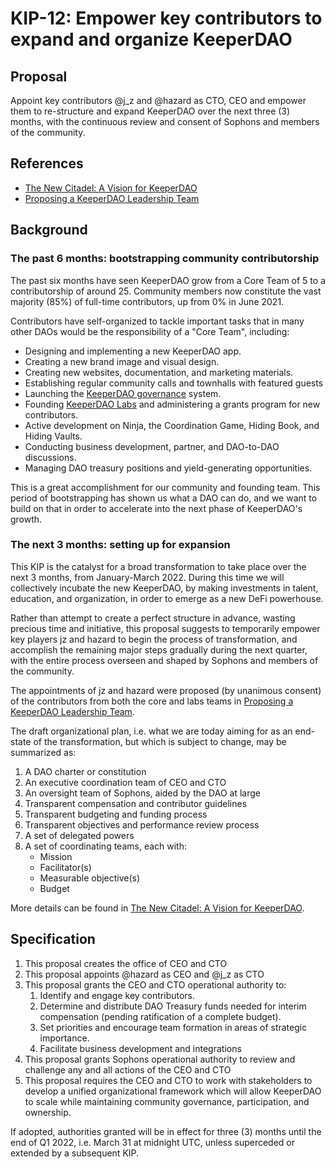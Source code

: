 # KIP-12: Empower key contributors to expand and organize KeeperDAO

## Proposal

Appoint key contributors @j_z and @hazard as CTO, CEO and empower them to re-structure and expand KeeperDAO over the next three (3) months, with the continuous review and consent of Sophons and members of the community.

## References

- [The New Citadel: A Vision for KeeperDAO](https://www.notion.so/The-New-Citadel-A-Vision-for-KeeperDAO-7c436bae5da141fba917e8a7ce6542a8)
- [Proposing a KeeperDAO Leadership Team](https://keeperdao-labs.notion.site/Proposing-our-Leadership-Team-e4de957ca0514f26a17dff372b65781e)

## Background

### The past 6 months: bootstrapping community contributorship

The past six months have seen KeeperDAO grow from a Core Team of 5 to a contributorship of around 25. Community members now constitute the vast majority (85%) of full-time contributors, up from 0% in June 2021.

Contributors have self-organized to tackle important tasks that in many other DAOs would be the responsibility of a "Core Team", including:

- Designing and implementing a new KeeperDAO app.
- Creating a new brand image and visual design.
- Creating new websites, documentation, and marketing materials.
- Establishing regular community calls and townhalls with featured guests
- Launching the [KeeperDAO governance](https://blog.keeperdao.com/introducing-keeperdao-governance/) system.
- Founding [KeeperDAO Labs](https://blog.keeperdao.com/labs/) and administering a grants program for new contributors.
- Active development on Ninja, the Coordination Game, Hiding Book, and Hiding Vaults.
- Conducting business development, partner, and DAO-to-DAO discussions.
- Managing DAO treasury positions and yield-generating opportunities.

This is a great accomplishment for our community and founding team. This period of bootstrapping has shown us what a DAO can do, and we want to build on that in order to accelerate into the next phase of KeeperDAO's growth.

### The next 3 months: setting up for expansion

This KIP is the catalyst for a broad transformation to take place over the next 3 months, from January-March 2022. During this time we will collectively incubate the new KeeperDAO, by making investments in talent, education, and organization, in order to emerge as a new DeFi powerhouse.

Rather than attempt to create a perfect structure in advance, wasting precious time and initiative, this proposal suggests to temporarily empower key players jz and hazard to begin the process of transformation, and accomplish the remaining major steps gradually during the next quarter, with the entire process overseen and shaped by Sophons and members of the community.

The appointments of jz and hazard were proposed (by unanimous consent) of the contributors from both the core and labs teams in [Proposing a KeeperDAO Leadership Team](https://keeperdao-labs.notion.site/Proposing-our-Leadership-Team-e4de957ca0514f26a17dff372b65781e).

The draft organizational plan, i.e. what we are today aiming for as an end-state of the transformation, but which is subject to change, may be summarized as:

1. A DAO charter or constitution
2. An executive coordination team of CEO and CTO
3. An oversight team of Sophons, aided by the DAO at large
4. Transparent compensation and contributor guidelines
5. Transparent budgeting and funding process
6. Transparent objectives and performance review process
7. A set of delegated powers
8. A set of coordinating teams, each with:
      - Mission
      - Facilitator(s)
      - Measurable objective(s)
      - Budget

More details can be found in [The New Citadel: A Vision for KeeperDAO](https://www.notion.so/The-New-Citadel-A-Vision-for-KeeperDAO-7c436bae5da141fba917e8a7ce6542a8).

## Specification

1. This proposal creates the office of CEO and CTO
2. This proposal appoints @hazard as CEO and @j_z as CTO
3. This proposal grants the CEO and CTO operational authority to:
    1. Identify and engage key contributors.
    2. Determine and distribute DAO Treasury funds needed for interim compensation (pending ratification of a complete budget).
    3. Set priorities and encourage team formation in areas of strategic importance.
    4. Facilitate business development and integrations
4. This proposal grants Sophons operational authority to review and challenge any and all actions of the CEO and CTO
5. This proposal requires the CEO and CTO to work with stakeholders to develop a unified organizational framework which will allow KeeperDAO to scale while maintaining community governance, participation, and ownership.

If adopted, authorities granted will be in effect for three (3) months until the end of Q1 2022, i.e. March 31 at midnight UTC, unless superceded or extended by a subsequent KIP.